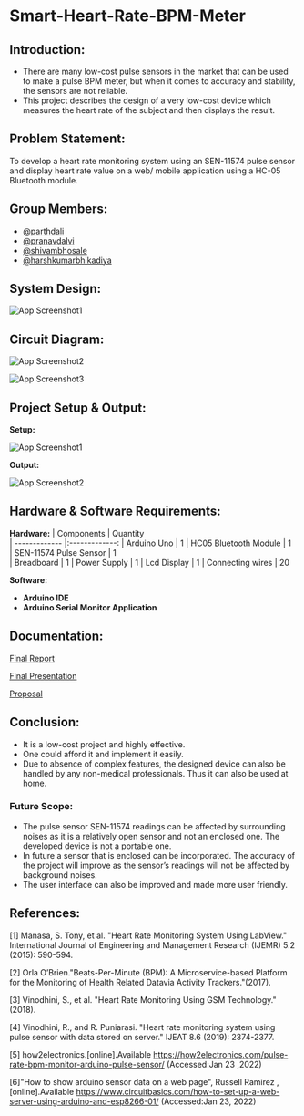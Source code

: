 # Smart-Heart-Rate-BPM-Meter

## Introduction:
- There are many low-cost pulse sensors in the market that can be used to make a pulse BPM meter, but when it comes to accuracy and stability, the sensors are not
reliable.
- This project describes the design of a very low-cost device which measures the heart rate of the subject and then displays the result.

## Problem Statement:
To develop a heart rate monitoring system using an SEN-11574 pulse sensor and display heart rate value on a web/ mobile application using a HC-05 Bluetooth
module.

## Group Members:
- [@parthdali](https://github.com/parthd06)
- [@pranavdalvi](https://github.com/PRANAVD-10)
- [@shivambhosale](https://github.com/ShivamB10)
- [@harshkumarbhikadiya](https://github.com/Harshbhikadiya29)

## System Design:

![App Screenshot1](https://github.com/parthd06/Smart-Heart-Rate-BPM-Meter/blob/main/Images/ss1.png)

## Circuit Diagram:

![App Screenshot2](https://github.com/parthd06/Smart-Heart-Rate-BPM-Meter/blob/main/Images/ss2.png)

![App Screenshot3](https://github.com/parthd06/Smart-Heart-Rate-BPM-Meter/blob/main/Images/ss3.png)

## Project Setup & Output:
**Setup:**

![App Screenshot1](https://github.com/parthd06/Smart-Heart-Rate-BPM-Meter/blob/main/Images/ss4.png)

**Output:**

![App Screenshot2](https://github.com/parthd06/Smart-Heart-Rate-BPM-Meter/blob/main/Images/ss5.png)

## Hardware & Software Requirements:
**Hardware:**
| Components    | Quantity     
| ------------- |:-------------:
| Arduino Uno     | 1
| HC05 Bluetooth Module      | 1     
| SEN-11574 Pulse Sensor | 1    
| Breadboard     | 1
| Power Supply     | 1
| Lcd Display     | 1
| Connecting wires     | 20

**Software:** 
- **Arduino IDE**
- **Arduino Serial Monitor Application**

## Documentation:
[Final Report](https://github.com/parthd06/Smart-Heart-Rate-BPM-Meter/blob/main/Documents/SL_Final_Report.pdf)

[Final Presentation](https://github.com/parthd06/Smart-Heart-Rate-BPM-Meter/blob/main/Documents/SL_Presentation.pdf)

[Proposal](https://github.com/parthd06/Smart-Heart-Rate-BPM-Meter/blob/main/Documents/SL_Proposal.pdf)

## Conclusion:
- It is a low-cost project and highly effective. 
- One could afford it and implement it easily.
- Due to absence of complex features, the designed device can also be handled by any non-medical professionals. Thus it can also be used at home.

### Future Scope:
- The pulse sensor SEN-11574 readings can be affected by surrounding noises as it is a relatively open sensor and not an enclosed one. The developed device is not a portable one. 
- In future a sensor that is enclosed can be incorporated. The accuracy of the project will improve as the sensor’s readings will not be affected by background noises.
- The user interface can also be improved and made more user friendly.

## References:

[1] Manasa, S. Tony, et al. "Heart Rate Monitoring System Using LabView." International Journal of Engineering and Management Research (IJEMR) 5.2 (2015): 590-594.

[2] Orla O’Brien."Beats-Per-Minute (BPM): A Microservice-based Platform for the Monitoring of Health Related Datavia Activity Trackers."(2017).

[3] Vinodhini, S., et al. "Heart Rate Monitoring Using GSM Technology." (2018).

[4] Vinodhini, R., and R. Puniarasi. "Heart rate monitoring system using pulse sensor with data stored on server." IJEAT 8.6 (2019): 2374-2377.

[5] how2electronics.[online].Available https://how2electronics.com/pulse-rate-bpm-monitor-arduino-pulse-sensor/ (Accessed:Jan 23 ,2022)

[6]"How to show arduino sensor data on a web page", Russell Ramirez , [online].Available https://www.circuitbasics.com/how-to-set-up-a-web-server-using-arduino-and-esp8266-01/ (Accessed:Jan 23, 2022)
